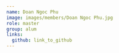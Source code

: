 ```yaml
---
name: Doan Ngoc Phu 
image: images/members/Doan Ngoc Phu.jpg 
role: master
group: alum
links:
  github: link_to_github 
---
```

